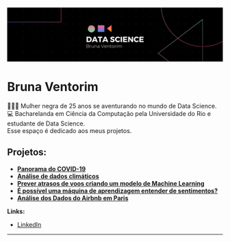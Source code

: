 

<p align="center">
  <img src="https://raw.githubusercontent.com/brunavent/template_temp/master/DATA%20SCIENCE%20(1).png">
</p>

# Bruna Ventorim
👩🏽‍💻 Mulher negra de 25 anos se aventurando no mundo de Data Science. </br>
💻 Bacharelanda em Ciência da Computação pela Universidade do Rio e estudante de Data Science.</br>
Esse espaço é dedicado aos meus projetos.


## Projetos:

* **[Panorama do COVID-19](https://github.com/brunavent/portfolio/blob/master/Panorama_do_COVID_19_no_Brasil_e_no_Mundo.ipynb)**
* **[Análise de dados climáticos](https://bit.ly/3bJRFcx)**
* **[Prever atrasos de voos criando um modelo de Machine Learning](https://bit.ly/2WOfGLv)**
* **[É possível uma máquina de aprendizagem entender de sentimentos?](https://bit.ly/3bZoEdi)**
* **[Análise dos Dados do Airbnb em Paris](https://bityli.com/qeqOH)**

**Links:**
* [LinkedIn](https://www.linkedin.com/in/brunaventorimti/)
---




